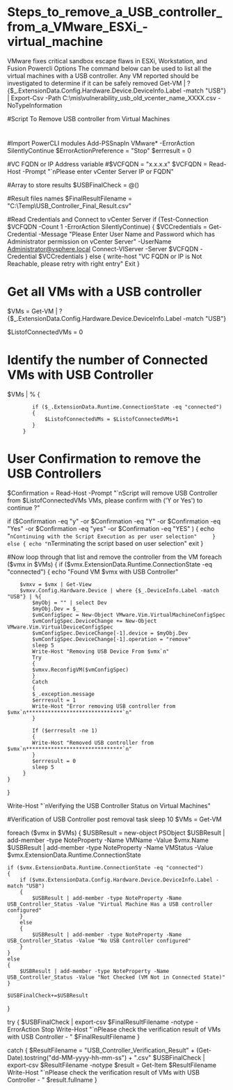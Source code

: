 # Steps_to_remove_a_USB_controller_from_a_VMware_ESXi_-virtual_machine
VMware fixes critical sandbox escape flaws in ESXi, Workstation, and Fusion
Powercli Options
The command below can be used to list all the virtual machines with a USB controller.
Any VM reported should be investigated to determine if it can be safely removed
Get-VM | ?{$_.ExtensionData.Config.Hardware.Device.DeviceInfo.Label -match "USB"} | Export-Csv -Path C:\mis\vulnerability_usb_old_vcenter_name_XXXX.csv -NoTypeInformation

#Script To Remove USB controller from Virtual Machines
#
 
#Import PowerCLI modules
Add-PSSnapIn VMware* -ErrorAction SilentlyContinue
$ErrorActionPreference = "Stop"
$errresult = 0


#VC FQDN or IP Address variable
#$VCFQDN = "x.x.x.x"
$VCFQDN = Read-Host -Prompt "`nPlease enter vCenter Server IP or FQDN"

#Array to store results
$USBFinalCheck = @()

#Result files names
$FinalResultFilename = "C:\Temp\USB_Controller_Final_Result.csv"

#Read Credentials and Connect to vCenter Server
if (Test-Connection $VCFQDN -Count 1 -ErrorAction SilentlyContinue)
{
    $VCCredentials = Get-Credential -Message "Please Enter User Name and Password which has Administrator permission on vCenter Server" -UserName Administrator@vsphere.local
    Connect-VIServer -Server $VCFQDN -Credential $VCCredentials
}
else
{
    write-host "VC FQDN or IP is Not Reachable, please retry with right entry"
    Exit
}

# Get all VMs with a USB controller
$VMs = Get-VM | ? {$_.ExtensionData.Config.Hardware.Device.DeviceInfo.Label -match "USB"}

$ListofConnectedVMs = 0

# Identify the number of Connected VMs with USB Controller
$VMs | % { 
       
            if ($_.ExtensionData.Runtime.ConnectionState -eq "connected")
            {
                $ListofConnectedVMs = $ListofConnectedVMs+1
            } 
         }

# User Confirmation to remove the USB Controllers
$Confirmation = Read-Host -Prompt "`nScript will remove USB Controller from $ListofConnectedVMs VMs, please confirm with ('Y or Yes') to continue ?"

if ($Confirmation -eq "y" -or $Confirmation -eq "Y" -or $Confirmation -eq "Yes" -or $Confirmation -eq "yes" -or $Confirmation -eq "YES" )
{
    echo "`nContinuing with the Script Execution as per user selection"    
}
else
{
    echo "`nTerminating the script based on user selection"
    exit
}

#Now loop through that list and remove the controller from the VM
foreach ($vmx in $VMs)
{
    if ($vmx.ExtensionData.Runtime.ConnectionState -eq "connected")
    {
        echo "Found VM $vmx with USB Controller"

        $vmxv = $vmx | Get-View
        $vmxv.Config.Hardware.Device | where {$_.DeviceInfo.Label -match "USB"} | %{
            $myObj = "" | select Dev
            $myObj.Dev = $_
            $vmConfigSpec = New-Object VMware.Vim.VirtualMachineConfigSpec
            $vmConfigSpec.DeviceChange += New-Object VMware.Vim.VirtualDeviceConfigSpec
            $vmConfigSpec.DeviceChange[-1].device = $myObj.Dev
            $vmConfigSpec.DeviceChange[-1].operation = "remove"
            sleep 5
            Write-Host "Removing USB Device From $vmx`n"
			Try 
			{
			$vmxv.ReconfigVM($vmConfigSpec)
			}
			Catch
			{
			$_.exception.message
			$errresult = 1
			Write-Host "Error removing USB controller from $vmx`n*******************************`n"
			} 
			
			If ($errresult -ne 1)
			{
			Write-Host "Removed USB controller from $vmx`n*******************************`n"
			}
			$errresult = 0
			sleep 5
         }
    }
}

Write-Host "`nVerifying the USB Controller Status on Virtual Machines"

#Verification of USB Controller post removal task
sleep 10
$VMs = Get-VM

foreach ($vmx in $VMs)
{
    $USBResult = new-object PSObject
    $USBResult | add-member -type NoteProperty -Name VMName -Value $vmx.Name
    $USBResult | add-member -type NoteProperty -Name VMStatus -Value $vmx.ExtensionData.Runtime.ConnectionState
    
    if ($vmx.ExtensionData.Runtime.ConnectionState -eq "connected")
    {
        if ($vmx.ExtensionData.Config.Hardware.Device.DeviceInfo.Label -match "USB")
        {
            $USBResult | add-member -type NoteProperty -Name USB_Controller_Status -Value "Virtual Machine Has a USB controller configured"
        }
        else
        {
            $USBResult | add-member -type NoteProperty -Name USB_Controller_Status -Value "No USB Controller configured"
        }
    }
    else
    {
        $USBResult | add-member -type NoteProperty -Name USB_Controller_Status -Value "Not Checked (VM Not in Connected State)"
    }
    
    $USBFinalCheck+=$USBResult
}

try
{
    $USBFinalCheck | export-csv $FinalResultFilename -notype -ErrorAction Stop
    Write-Host "`nPlease check the verification result of VMs with USB Controller - " $FinalResultFilename
}

catch
{
    $ResultFilename = "USB_Controller_Verification_Result" + (Get-Date).tostring("dd-MM-yyyy-hh-mm-ss") + ".csv"
    $USBFinalCheck | export-csv $ResultFilename -notype
    $result = Get-Item $ResultFilename
    Write-Host "`nPlease check the verification result of VMs with USB Controller - " $result.fullname
}
